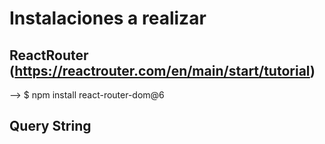 # Instalaciones a realizar

## ReactRouter (https://reactrouter.com/en/main/start/tutorial)

   --> $ npm install react-router-dom@6

## Query String
